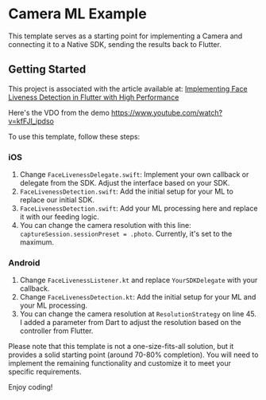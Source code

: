 # Camera ML Example

This template serves as a starting point for implementing a Camera and connecting it to a Native SDK, sending the results back to Flutter.

## Getting Started

This project is associated with the article available at:
[Implementing Face Liveness Detection in Flutter with High Performance](https://medium.com/kbtg-life/implementing-face-liveness-detection-in-flutter-with-high-performance-6997edd28b29)

Here's the VDO from the demo
https://www.youtube.com/watch?v=kfFJI_ipdso

To use this template, follow these steps:

### iOS
1. Change `FaceLivenessDelegate.swift`: Implement your own callback or delegate from the SDK. Adjust the interface based on your SDK.
2. `FaceLivenessDetection.swift`: Add the initial setup for your ML to replace our initial SDK.
3. `FaceLivenessDetection.swift`: Add your ML processing here and replace it with our feeding logic.
4. You can change the camera resolution with this line: `captureSession.sessionPreset = .photo`. Currently, it's set to the maximum.

### Android
1. Change `FaceLivenessListener.kt` and replace `YourSDKDelegate` with your callback.
2. Change `FaceLivenessDetection.kt`: Add the initial setup for your ML and your ML processing.
3. You can change the camera resolution at `ResolutionStrategy` on line 45. I added a parameter from Dart to adjust the resolution based on the controller from Flutter.

Please note that this template is not a one-size-fits-all solution, but it provides a solid starting point (around 70-80% completion). You will need to implement the remaining functionality and customize it to meet your specific requirements.

Enjoy coding!
